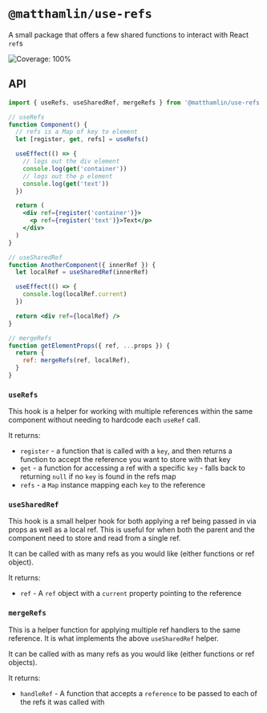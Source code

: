 # `@matthamlin/use-refs`

A small package that offers a few shared functions to interact with React `ref`s

![Coverage: 100%](https://img.shields.io/badge/coverage-100%25-brightgreen?logo=jest)

## API

```jsx
import { useRefs, useSharedRef, mergeRefs } from '@matthamlin/use-refs'

// useRefs
function Component() {
  // refs is a Map of key to element
  let [register, get, refs] = useRefs()

  useEffect(() => {
    // logs out the div element
    console.log(get('container'))
    // logs out the p element
    console.log(get('text'))
  })

  return (
    <div ref={register('container')}>
      <p ref={register('text')}>Text</p>
    </div>
  )
}

// useSharedRef
function AnotherComponent({ innerRef }) {
  let localRef = useSharedRef(innerRef)

  useEffect(() => {
    console.log(localRef.current)
  })

  return <div ref={localRef} />
}

// mergeRefs
function getElementProps({ ref, ...props }) {
  return {
    ref: mergeRefs(ref, localRef),
  }
}
```

### `useRefs`

This hook is a helper for working with multiple references within the same
component without needing to hardcode each `useRef` call.

It returns:

- `register` - a function that is called with a `key`, and then returns a
  function to accept the reference you want to store with that key
- `get` - a function for accessing a ref with a specific `key` - falls back to
  returning `null` if no `key` is found in the refs map
- `refs` - a `Map` instance mapping each `key` to the reference

### `useSharedRef`

This hook is a small helper hook for both applying a ref being passed in via
props as well as a local ref. This is useful for when both the parent and the
component need to store and read from a single ref.

It can be called with as many refs as you would like (either functions or ref
object).

It returns:

- `ref` - A `ref` object with a `current` property pointing to the reference

### `mergeRefs`

This is a helper function for applying multiple ref handlers to the same
reference. It is what implements the above `useSharedRef` helper.

It can be called with as many refs as you would like (either functions or ref
objects).

It returns:

- `handleRef` - A function that accepts a `reference` to be passed to each of
  the refs it was called with

